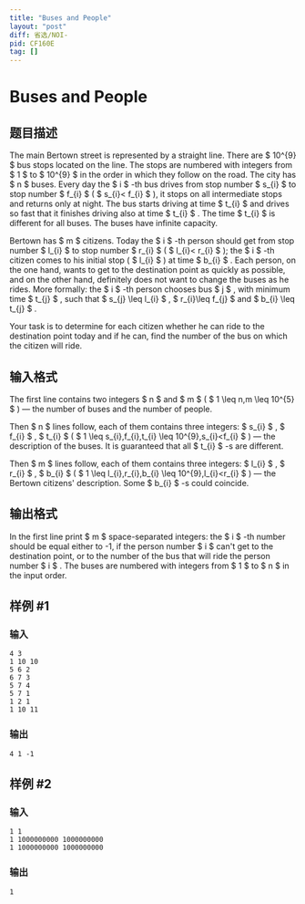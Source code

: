 ```yaml
---
title: "Buses and People"
layout: "post"
diff: 省选/NOI-
pid: CF160E
tag: []
---
```


# Buses and People

## 题目描述

The main Bertown street is represented by a straight line. There are $ 10^{9} $ bus stops located on the line. The stops are numbered with integers from $ 1 $ to $ 10^{9} $ in the order in which they follow on the road. The city has $ n $ buses. Every day the $ i $ -th bus drives from stop number $ s_{i} $ to stop number $ f_{i} $ ( $ s_{i}< f_{i} $ ), it stops on all intermediate stops and returns only at night. The bus starts driving at time $ t_{i} $ and drives so fast that it finishes driving also at time $ t_{i} $ . The time $ t_{i} $ is different for all buses. The buses have infinite capacity.

Bertown has $ m $ citizens. Today the $ i $ -th person should get from stop number $ l_{i} $ to stop number $ r_{i} $ ( $ l_{i}< r_{i} $ ); the $ i $ -th citizen comes to his initial stop ( $ l_{i} $ ) at time $ b_{i} $ . Each person, on the one hand, wants to get to the destination point as quickly as possible, and on the other hand, definitely does not want to change the buses as he rides. More formally: the $ i $ -th person chooses bus $ j $ , with minimum time $ t_{j} $ , such that $ s_{j} \leq l_{i} $ , $ r_{i}\leq f_{j} $ and $ b_{i} \leq t_{j} $ .

Your task is to determine for each citizen whether he can ride to the destination point today and if he can, find the number of the bus on which the citizen will ride.

## 输入格式

The first line contains two integers $ n $ and $ m $ ( $ 1 \leq n,m \leq 10^{5} $ ) — the number of buses and the number of people.

Then $ n $ lines follow, each of them contains three integers: $ s_{i} $ , $ f_{i} $ , $ t_{i} $ ( $ 1 \leq s_{i},f_{i},t_{i} \leq 10^{9},s_{i}<f_{i} $ ) — the description of the buses. It is guaranteed that all $ t_{i} $ -s are different.

Then $ m $ lines follow, each of them contains three integers: $ l_{i} $ , $ r_{i} $ , $ b_{i} $ ( $ 1 \leq l_{i},r_{i},b_{i} \leq 10^{9},l_{i}<r_{i} $ ) — the Bertown citizens' description. Some $ b_{i} $ -s could coincide.

## 输出格式

In the first line print $ m $ space-separated integers: the $ i $ -th number should be equal either to -1, if the person number $ i $ can't get to the destination point, or to the number of the bus that will ride the person number $ i $ . The buses are numbered with integers from $ 1 $ to $ n $ in the input order.

## 样例 #1

### 输入

```
4 3
1 10 10
5 6 2
6 7 3
5 7 4
5 7 1
1 2 1
1 10 11

```

### 输出

```
4 1 -1

```

## 样例 #2

### 输入

```
1 1
1 1000000000 1000000000
1 1000000000 1000000000

```

### 输出

```
1

```

